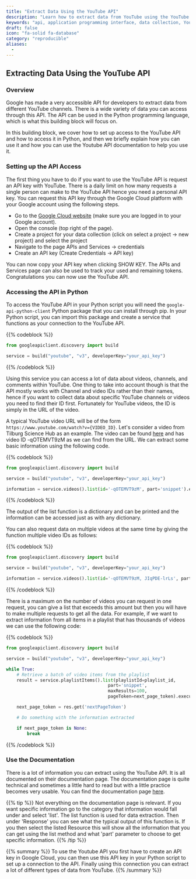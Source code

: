```yaml
---
title: "Extract Data Using the YouTube API"
description: "Learn how to extract data from YouTube using the YouTube API."
keywords: "api, application programming interface, data collection, YouTube"
draft: false
icon: "fa-solid fa-database"
category: "reproducible"
aliases:
  - 
---
```


## Extracting Data Using the YouTube API

### Overview

Google has made a very accessible API for developers to extract data from different YouTube channels. There is a wide variety of data you can access through this API. The API can be used in the Python programming language, which is what this building block will focus on. 

In this building block, we cover how to set up access to the YouTube API and how to access it in Python, and then we briefly explain how you can use it and how you can use the Youtube API documentation to help you use it.

### Setting up the API Access
The first thing you have to do if you want to use the YouTube API is request an API key with YouTube. There is a daily limit on how many requests a single person can make to the YouTube API hence you need a personal API key. You can request this API key through the Google Cloud platform with your Google account using the following steps.

-   Go to the [Google Cloud website](https://cloud.google.com) (make sure you are logged in to your Google account).
-   Open the console (top right of the page).
-   Create a project for your data collection (click on select a project -> new project) and select the project
-   Navigate to the page APIs and Services -> credentials
-   Create an API key (Create Credentials -> API key)

You can now copy your API key when clicking SHOW KEY. The APIs and Services page can also be used to track your used and remaining tokens. Congratulations you can now use the YouTube API.

### Accessing the API in Python

To access the YouTube API in your Python script you will need the `google-api-python-client` Python package that you can install through pip. In your Python script, you can import this package and create a service that functions as your connection to the YouTube API.

{{% codeblock %}}
```Python
from googleapiclient.discovery import build

service = build("youtube", "v3", developerKey="your_api_key")
```
{{% /codeblock %}}

Using this service you can access a lot of data about videos, channels, and comments within YouTube. One thing to take into account though is that the API mostly works with Channel and video IDs rather than their names, hence if you want to collect data about specific YouTube channels or videos you need to find their ID first. Fortunately for YouTube videos, the ID is simply in the URL of the video. 

A typical YouTube video URL will be of the form `https://www.youtube.com/watch?v={VIDEO_ID}`. Let's consider a video from Tilburg Science Hub as an example. The video can be found [here](https://www.youtube.com/watch?v=-qOTEMVT9zM) and has video ID -qOTEMVT9zM as we can find from the URL. We can extract some basic information using the following code.

{{% codeblock %}}
```Python
from googleapiclient.discovery import build

service = build("youtube", "v3", developerKey="your_api_key")

information = service.videos().list(id='-qOTEMVT9zM', part='snippet').execute()
```
{{% /codeblock %}}

The output of the list function is a dictionary and can be printed and the information can be accessed just as with any dictionary. 

You can also request data on multiple videos at the same time by giving the function multiple video IDs as follows:

{{% codeblock %}}
```Python
from googleapiclient.discovery import build

service = build("youtube", "v3", developerKey="your_api_key")

information = service.videos().list(id='-qOTEMVT9zM, JIqPDE-lrLs', part='snippet').execute()
```
{{% /codeblock %}}

There is a maximum on the number of videos you can request in one request, you can give a list that exceeds this amount but then you will have to make multiple requests to get all the data. For example, if we want to extract information from all items in a playlist that has thousands of videos we can use the following code:

{{% codeblock %}}
```Python
from googleapiclient.discovery import build

service = build("youtube", "v3", developerKey="your_api_key")

while True:
    # Retrieve a batch of video items from the playlist
    result = service.playlistItems().list(playlistId=playlist_id,
                                       part='snippet',
                                       maxResults=100,
                                       pageToken=next_page_token).execute()

    next_page_token = res.get('nextPageToken')

    # Do something with the information extracted

    if next_page_token is None:
        break
```
{{% /codeblock %}}

### Use the Documentation

There is a lot of information you can extract using the YouTube API. It is all documented on their documentation page. The documentation page is quite technical and sometimes a little hard to read but with a little practice becomes very usable. You can find the documentation page [here](https://developers.google.com/youtube/v3/docs). 

{{% tip %}}
Not everything on the documentation page is relevant. If you want specific information go to the category that information would fall under and select 'list'. The list function is used for data extraction. Then under 'Response' you can see what the typical output of this function is. If you then select the listed Resource this will show all the information that you can get using the list method and what 'part' parameter to choose to get specific information.
{{% /tip %}}

{{% summary %}}
To use the Youtube API you first have to create an API key in Google Cloud, you can then use this API key in your Python script to set up a connection to the API. Finally using this connection you can extract a lot of different types of data from YouTube. 
{{% /summary %}}


